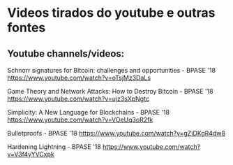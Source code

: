 # Videos tirados do youtube e outras fontes


## Youtube channels/videos:

Schnorr signatures for Bitcoin: challenges and opportunities - BPASE '18 https://www.youtube.com/watch?v=oTsjMz3DaLs

Game Theory and Network Attacks: How to Destroy Bitcoin - BPASE '18 https://www.youtube.com/watch?v=ujz3sXpNgtc

Simplicity: A New Language for Blockchains - BPASE '18 https://www.youtube.com/watch?v=VOeUq3oR2fk

Bulletproofs - BPASE '18 https://www.youtube.com/watch?v=gZjDKgR4dw8

Hardening Lightning - BPASE '18 https://www.youtube.com/watch?v=V3f4yYVCxpk
